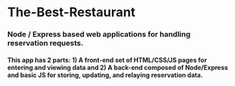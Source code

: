 # The-Best-Restaurant

### Node / Express based web applications for handling reservation requests.

#### This app has 2 parts: 1) A front-end set of HTML/CSS/JS pages for entering and viewing data and 2) A back-end composed of Node/Express and basic JS for storing, updating, and relaying reservation data.
